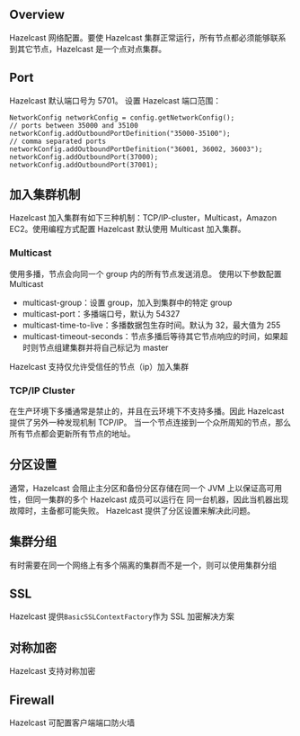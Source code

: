 ## Overview 
Hazelcast 网络配置。要使 Hazelcast 集群正常运行，所有节点都必须能够联系到其它节点，Hazelcast 是一个点对点集群。

## Port
Hazelcast 默认端口号为 5701。
设置 Hazelcast 端口范围：
```
NetworkConfig networkConfig = config.getNetworkConfig();
// ports between 35000 and 35100
networkConfig.addOutboundPortDefinition("35000-35100");
// comma separated ports
networkConfig.addOutboundPortDefinition("36001, 36002, 36003");
networkConfig.addOutboundPort(37000);
networkConfig.addOutboundPort(37001);
```

## 加入集群机制
Hazelcast 加入集群有如下三种机制：TCP/IP-cluster，Multicast，Amazon EC2。使用编程方式配置 Hazelcast 默认使用 Multicast 加入集群。

### Multicast
使用多播，节点会向同一个 group 内的所有节点发送消息。
使用以下参数配置 Multicast
* multicast-group：设置 group，加入到集群中的特定 group
* multicast-port：多播端口号，默认为 54327
* multicast-time-to-live：多播数据包生存时间。默认为 32，最大值为 255
* multicast-timeout-seconds：节点多播后等待其它节点响应的时间，如果超时则节点组建集群并将自己标记为 master

Hazelcast 支持仅允许受信任的节点（ip）加入集群

### TCP/IP Cluster
在生产环境下多播通常是禁止的，并且在云环境下不支持多播。因此 Hazelcast 提供了另外一种发现机制 TCP/IP。
当一个节点连接到一个众所周知的节点，那么所有节点都会更新所有节点的地址。

## 分区设置
通常，Hazelcast 会阻止主分区和备份分区存储在同一个 JVM 上以保证高可用性，但同一集群的多个 Hazelcast 成员可以运行在
同一台机器，因此当机器出现故障时，主备都可能失败。 Hazelcast 提供了分区设置来解决此问题。

## 集群分组
有时需要在同一个网络上有多个隔离的集群而不是一个，则可以使用集群分组

## SSL
Hazelcast 提供`BasicSSLContextFactory`作为 SSL 加密解决方案

## 对称加密
Hazelcast 支持对称加密

## Firewall
Hazelcast 可配置客户端端口防火墙
